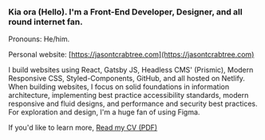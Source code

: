 ### Kia ora (Hello). I'm a Front-End Developer, Designer, and all round internet fan. 

Pronouns: He/him.

Personal website: [https://jasontcrabtree.com](https://jasontcrabtree.com)

I build websites using React, Gatsby JS, Headless CMS' (Prismic), Modern Responsive CSS, Styled-Components, GitHub, and all hosted on Netlify. When building websites, I focus on solid foundations in information architecture, implementing best practice accessibility standards, modern responsive and fluid designs, and performance and security best practices. For exploration and design, I'm a huge fan of using Figma.

If you'd like to learn more, [Read my CV (PDF)](https://jasontcrabtree.com/jason-crabtree-resume.pdf)
